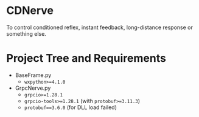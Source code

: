 # CDNerve
To control conditioned reflex, instant feedback, long-distance response or something else.


# Project Tree and Requirements

+ BaseFrame.py
    + `wxpython>=4.1.0`
+ GrpcNerve.py
    + `grpcio>=1.28.1`
    + `grpcio-tools>=1.28.1` (with `protobuf>=3.11.3`)
    + `protobuf==3.6.0` (for DLL load failed)
